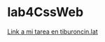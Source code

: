 # lab4CssWeb
[Link a mi tarea en tiburoncin.lat](https://tiburoncin.lat/22305/lab4CssWeb/html/Index.html)
